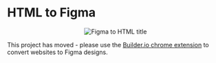 # HTML to Figma

<p align="center">
  <img alt="Figma to HTML title" src="https://cdn.builder.io/api/v1/image/assets%2FYJIGb4i01jvw0SRdL5Bt%2Feafd8e1b9b904e56bfb21aac5b357820" />
</p>

This project has moved - please use the [Builder.io chrome extension](https://www.builder.io/c/docs/chrome-extension#paste-from-chrome-into-figma) to convert websites to Figma designs.
